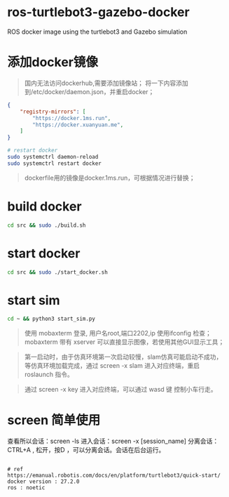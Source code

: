 # ros-turtlebot3-gazebo-docker
ROS docker image using the turtlebot3 and Gazebo simulation

# 添加docker镜像
> 国内无法访问dockerhub,需要添加镜像站；
将一下内容添加到/etc/docker/daemon.json，并重启docker；
```json
{
    "registry-mirrors": [
        "https://docker.1ms.run",
        "https://docker.xuanyuan.me",
    ]
}
```

```bash
# restart docker
sudo systemctrl daemon-reload
sudo systemctrl restart docker
```
> dockerfile用的镜像是docker.1ms.run，可根据情况进行替换；

# build docker
```bash
cd src && sudo ./build.sh
```

# start docker
```bash
cd src && sudo ./start_docker.sh
```

# start sim

```bash
cd ~ && python3 start_sim.py
```

> 使用 mobaxterm 登录, 用户名root,端口2202,ip 使用ifconfig 检查；
> mobaxterm 带有 xserver 可以直接显示图像，若使用其他GUI显示工具； 

> 第一启动时，由于仿真环境第一次启动较慢，slam仿真可能启动不成功，等仿真环境加载完成，通过 screen -x slam 进入对应终端，重启roslaunch 指令。

> 通过 screen -x key 进入对应终端，可以通过 wasd 键 控制小车行走。

# screen 简单使用
查看所以会话：screen -ls 
进入会话：screen -x [session_name]
分离会话：CTRL+A , 松开，按D ，可以分离会话。会话在后台运行。


```

# ref
https://emanual.robotis.com/docs/en/platform/turtlebot3/quick-start/
docker version : 27.2.0
ros : noetic